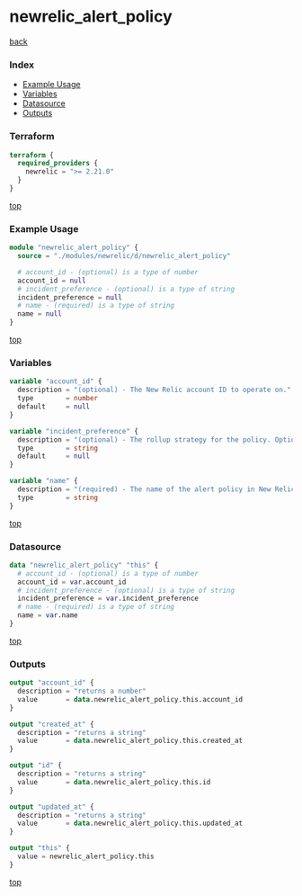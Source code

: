 # newrelic_alert_policy

[back](../newrelic.md)

### Index

- [Example Usage](#example-usage)
- [Variables](#variables)
- [Datasource](#datasource)
- [Outputs](#outputs)

### Terraform

```terraform
terraform {
  required_providers {
    newrelic = ">= 2.21.0"
  }
}
```

[top](#index)

### Example Usage

```terraform
module "newrelic_alert_policy" {
  source = "./modules/newrelic/d/newrelic_alert_policy"

  # account_id - (optional) is a type of number
  account_id = null
  # incident_preference - (optional) is a type of string
  incident_preference = null
  # name - (required) is a type of string
  name = null
}
```

[top](#index)

### Variables

```terraform
variable "account_id" {
  description = "(optional) - The New Relic account ID to operate on."
  type        = number
  default     = null
}

variable "incident_preference" {
  description = "(optional) - The rollup strategy for the policy. Options include: `PER_POLICY`, `PER_CONDITION`, or `PER_CONDITION_AND_TARGET`. The default is `PER_POLICY`."
  type        = string
  default     = null
}

variable "name" {
  description = "(required) - The name of the alert policy in New Relic."
  type        = string
}
```

[top](#index)

### Datasource

```terraform
data "newrelic_alert_policy" "this" {
  # account_id - (optional) is a type of number
  account_id = var.account_id
  # incident_preference - (optional) is a type of string
  incident_preference = var.incident_preference
  # name - (required) is a type of string
  name = var.name
}
```

[top](#index)

### Outputs

```terraform
output "account_id" {
  description = "returns a number"
  value       = data.newrelic_alert_policy.this.account_id
}

output "created_at" {
  description = "returns a string"
  value       = data.newrelic_alert_policy.this.created_at
}

output "id" {
  description = "returns a string"
  value       = data.newrelic_alert_policy.this.id
}

output "updated_at" {
  description = "returns a string"
  value       = data.newrelic_alert_policy.this.updated_at
}

output "this" {
  value = newrelic_alert_policy.this
}
```

[top](#index)